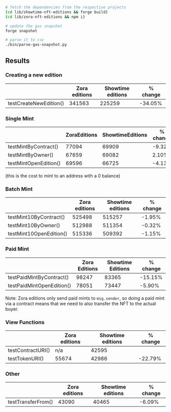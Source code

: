 
```sh
# fetch the dependencies from the respective projects
(cd lib/showtime-nft-editions && forge build)
(cd lib/zora-nft-editions && npm i)

# update the gas snapshot
forge snapshot

# parse it to csv
./bin/parse-gas-snapshot.py
```

## Results

### Creating a new edition

|                         | Zora editions | Showtime editions | % change |
| ----------------------- | ------------- | ----------------- | -------- |
| testCreateNewEdition()  | 341563        | 225259            | \-34.05% |

### Single Mint

|                         | ZoraEditions | ShowtimeEditions | % change |
| ----------------------- | ------------ | ---------------- | -------- |
| testMintByContract()    | 77094        | 69909            | \-9.32%  |
| testMintByOwner()       | 67659        | 69082            | 2.10%    |
| testMintOpenEdition()   | 69596        | 66725            | \-4.13%  |

(this is the cost to mint to an address with a 0 balance)

### Batch Mint

|                         | Zora editions | Showtime editions | % change |
| ----------------------- | ------------- | ----------------- | -------- |
| testMint10ByContract()  | 525498        | 515257            | \-1.95%  |
| testMint10ByOwner()     | 512988        | 511354            | \-0.32%  |
| testMint10OpenEdition() | 515336        | 509392            | \-1.15%  |

### Paid Mint

|                           | Zora Editions | Showtime Editions | % change |
| ------------------------- | ------------- | ----------------- | -------- |
| testPaidMintByContract()  | 98247         | 83365             | \-15.15% |
| testPaidMintOpenEdition() | 78051         | 73447             | \-5.90%  |

Note: Zora editions only send paid mints to `msg.sender`, so doing a paid mint via a contract means that we need to also transfer the NFT to the actual buyer.

### View Functions

|                         | Zora editions | Showtime editions | % change |
| ----------------------- | ------------- | ----------------- | -------- |
| testContractURI()       | n/a           | 42595             |          |
| testTokenURI()          | 55674         | 42986             | \-22.79% |

### Other

|                         | Zora editions | Showtime editions | % change |
| ----------------------- | ------------- | ----------------- | -------- |
| testTransferFrom()      | 43090         | 40465             | \-6.09%  |
